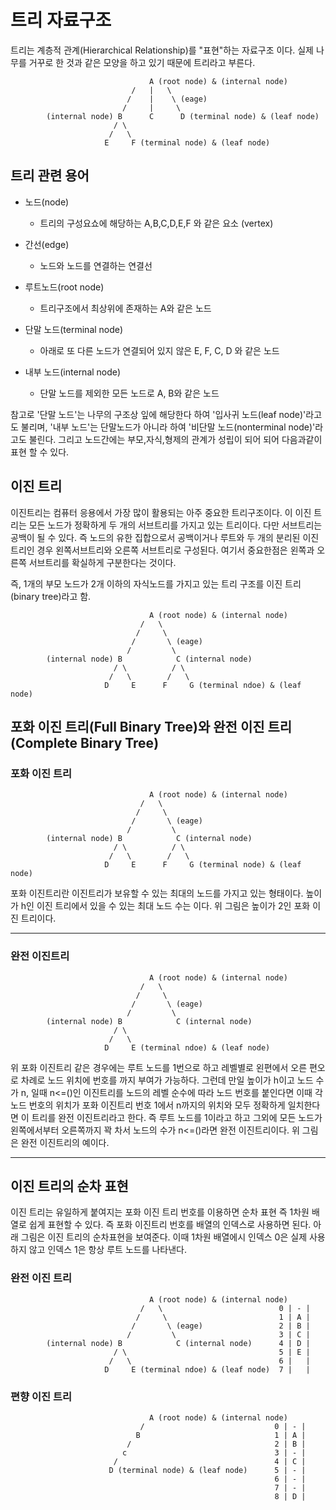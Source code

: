 # 트리 자료구조
트리는 계층적 관계(Hierarchical Relationship)를 "표현"하는 자료구조 이다.
실제 나무를 거꾸로 한 것과 같은 모양을 하고 있기 때문에 트리라고 부른다.

                                   A (root node) & (internal node)
                               /   |   \
                              /    |    \ (eage)
                             /     |     \
            (internal node) B      C      D (terminal node) & (leaf node)
                           / \
                          /   \
                         E     F (terminal node) & (leaf node)
## 트리 관련 용어
- 노드(node)
  
  - 트리의 구성요쇼에 해당하는 A,B,C,D,E,F 와 같은 요소 (vertex)

- 간선(edge)

  - 노드와 노드를 연결하는 연결선

- 루트노드(root node)

  - 트리구조에서 최상위에 존재하는 A와 같은 노드

- 단말 노드(terminal node)

  - 아래로 또 다른 노드가 연결되어 있지 않은 E, F, C, D 와 같은 노드

- 내부 노드(internal node)

  - 단말 노드를 제외한 모든 노드로 A, B와 같은 노드


참고로 '단말 노드'는 나무의 구조상 잎에 해당한다 하여 '입사귀 노드(leaf node)'라고도 불리며, '내부 노드'는 단말노드가 아니라 하여 '비단말 노드(nonterminal node)'라고도 불린다.
그리고 노드간에는 부모,자식,형제의 관계가 성립이 되어 되어 다음과같이 표현 할 수 있다.

## 이진 트리
이진트리는 컴퓨터 응용에서 가장 많이 활용되는 아주 중요한 트리구조이다. 이 이진 트리는 모든 노드가 정확하게 두 개의 서브트리를 가지고 있는 트리이다.  다만 서브트리는 공백이 될 수 있다.  즉 노드의 유한 집합으로서 공백이거나 루트와 두 개의 분리된 이진트리인 경우 왼쪽서브트리와 오른쪽 서브트리로 구성된다.  여기서 중요한점은 왼쪽과 오른쪽 서브트리를 확실하게 구분한다는 것이다.

즉, 1개의 부모 노드가 2개 이하의 자식노드를 가지고 있는 트리 구조를 이진 트리(binary tree)라고 함.

                                   A (root node) & (internal node)
                                 /   \
                                /     \
                               /       \ (eage)
                              /         \
            (internal node) B            C (internal node)
                           / \          / \
                          /   \        /   \
                         D     E      F     G (terminal ndoe) & (leaf node)



## 포화 이진 트리(Full Binary Tree)와 완전 이진 트리(Complete Binary Tree)

### 포화 이진 트리

                                   A (root node) & (internal node)
                                 /   \
                                /     \
                               /       \ (eage)
                              /         \
            (internal node) B            C (internal node)
                           / \          / \
                          /   \        /   \
                         D     E      F     G (terminal node) & (leaf node)

포화 이진트리란 이진트리가 보유할 수 있는 최대의 노드를 가지고 있는 형태이다. 높이가 h인 이진 트리에서 있을 수 있는 최대 노드 수는 이다.  위 그림은 높이가 2인 포화 이진 트리이다. 

-------

### 완전 이진트리

                                   A (root node) & (internal node)
                                 /   \
                                /     \
                               /       \ (eage)
                              /         \
            (internal node) B            C (internal node)
                           / \          
                          /   \        
                         D     E (terminal ndoe) & (leaf node)

위 포화 이진트리 같은 경우에는 루트 노드를 1번으로 하고 레벨별로 왼편에서 오른 편오로 차례로 노드 위치에 번호를 까지 부여가 가능하다.  그런데 만일 높이가 h이고 노드 수가 n, 일때 n<=()인  이진트리를 노드의 레벨 순수에 따라 노드 번호를 붙인다면 이때 각 노드 번호의 위치가 포화 이진트리 번호 1에서 n까지의 위치와 모두 정확하게 일치한다면 이 트리를 완전 이진트리라고 한다.  즉 루트 노드를 1이라고 하고 그외에 모든 노드가 왼쪽에서부터 오른쪽까지 꽉 차서 노드의 수가  n<=()라면 완전 이진트리이다. 위 그림은 완전 이진트리의 예이다.

-----

## 이진 트리의 순차 표현
이진 트리는 유일하게 붙여지는 포화 이진 트리 번호를 이용하면 순차 표현 즉 1차원 배열로 쉽게 표현할 수 있다. 즉 포화 이진트리 번호를 배열의 인덱스로 사용하면 된다. 아래 그림은 이진 트리의 순차표현을 보여준다. 이때 1차원 배열에시 인덱스 0은 실제 사용하지 않고 인덱스 1은 항상 루트 노드를 나타낸다.

### 완전 이진 트리
                                   A (root node) & (internal node)
                                 /   \                          0 | - |
                                /     \                         1 | A |
                               /       \ (eage)                 2 | B |     
                              /         \                       3 | C |
            (internal node) B            C (internal node)      4 | D |
                           / \                                  5 | E |
                          /   \                                 6 |   |
                         D     E (terminal ndoe) & (leaf node)  7 |   |

### 편향 이진 트리
                                   A (root node) & (internal node)
                                 /                             0 | - |
                                B                              1 | A |
                              /                                2 | B |     
                             c                                 3 | - |
                           /                                   4 | C |
                          D (terminal node) & (leaf node)      5 | - |
                                                               6 | - |
                                                               7 | - |
                                                               8 | D |